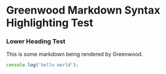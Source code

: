 # Greenwood Markdown Syntax Highlighting Test

### Lower Heading Test

This is some markdown being rendered by Greenwood.

```js
console.log('hello world');
```